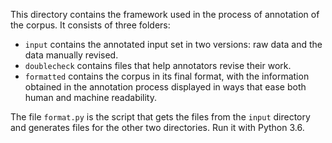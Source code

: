 This directory contains the framework used in the process of annotation of the corpus. It consists of three folders: 
* `input` contains the annotated input set in two versions: raw data and the data manually revised. 
* `doublecheck` contains files that help annotators revise their work.
* `formatted` contains the corpus in its final format, with the information obtained in the annotation process displayed in ways that ease both human and machine readability. 

The file `format.py` is the script that gets the files from the `input` directory and generates files for the other two directories. Run it with Python 3.6.